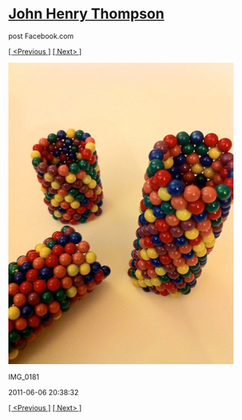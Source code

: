 # [John Henry Thompson](../README.md)
post Facebook.com

[[ <Previous ]](2011-06-06-1.md) [[ Next> ]](2011-06-06-3.md)

[![](../media/2011-06-06/Magnetic-Balls-IMG_0181.jpg)](../README.md)

IMG_0181

2011-06-06 20:38:32

[[ <Previous ]](2011-06-06-1.md) [[ Next> ]](2011-06-06-3.md)